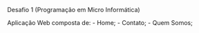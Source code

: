 Desafio 1 (Programação em Micro Informática)

Aplicação Web composta de: - Home; - Contato; - Quem Somos;